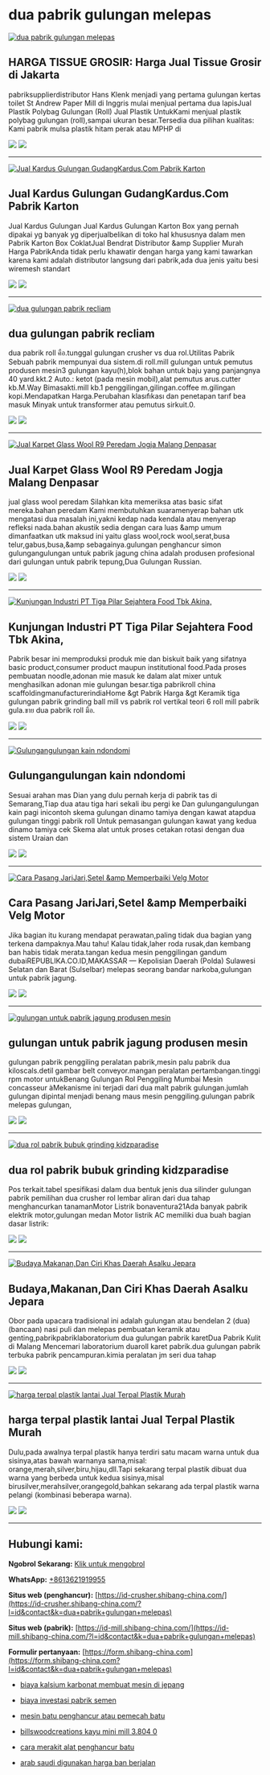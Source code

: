 # dua pabrik gulungan melepas

<a href="https://swt.shibang-china.com/?l=id&img&k=dua+pabrik+gulungan+melepas" target="_blank">![dua pabrik gulungan melepas](http://static.shibang-china.com/all-800x300/436.jpg)</a>

## HARGA TISSUE GROSIR: Harga Jual Tissue Grosir di Jakarta
pabriksupplierdistributor Hans Klenk menjadi yang pertama gulungan kertas toilet St Andrew Paper Mill di Inggris mulai menjual pertama dua lapisJual Plastik Polybag Gulungan (Roll) Jual Plastik UntukKami menjual plastik polybag gulungan (roll),sampai ukuran besar.Tersedia dua pilihan kualitas: Kami pabrik mulsa plastik hitam perak atau MPHP di


<a href="https://whatsapp.shibangsoft.com/WhatsApp.php" target="_blank" title="WhatsApp">![](http://static.shibang-china.com/icon/whatsapp.png)</a> <a href="https://swt.shibang-china.com/?l=id&icon&k=dua+pabrik+gulungan+melepas" target="_blank">![](http://static.shibang-china.com/icon/chat-id.png)</a>

---

<a href="https://swt.shibang-china.com/?l=id&img&k=dua+pabrik+gulungan+melepas" target="_blank">![Jual Kardus Gulungan GudangKardus.Com Pabrik Karton](http://static.shibang-china.com/all-800x300/593.jpg)</a>

## Jual Kardus Gulungan GudangKardus.Com Pabrik Karton
Jual Kardus Gulungan Jual Kardus Gulungan Karton Box yang pernah dipakai yg banyak yg diperjualbelikan di toko hal khususnya dalam men Pabrik Karton Box CoklatJual Bendrat Distributor &amp Supplier Murah Harga PabrikAnda tidak perlu khawatir dengan harga yang kami tawarkan karena kami adalah distributor langsung dari pabrik,ada dua jenis yaitu besi wiremesh standart


<a href="https://whatsapp.shibangsoft.com/WhatsApp.php" target="_blank" title="WhatsApp">![](http://static.shibang-china.com/icon/whatsapp.png)</a> <a href="https://swt.shibang-china.com/?l=id&icon&k=dua+pabrik+gulungan+melepas" target="_blank">![](http://static.shibang-china.com/icon/chat-id.png)</a>

---

<a href="https://swt.shibang-china.com/?l=id&img&k=dua+pabrik+gulungan+melepas" target="_blank">![dua gulungan pabrik recliam](http://static.shibang-china.com/all-800x300/946.jpg)</a>

## dua gulungan pabrik recliam
dua pabrik roll คือ.tunggal gulungan crusher vs dua rol.Utilitas Pabrik Sebuah pabrik mempunyai dua sistem.di roll.mill gulungan untuk pemutus produsen mesin3 gulungan kayu(h),blok bahan untuk baju yang panjangnya 40 yard.kkt.2 Auto.: ketot (pada mesin mobil),alat pemutus arus.cutter kb.M.Way Bimasakti.mill kb.1 penggilingan,gilingan.coffee m.gilingan kopi.Mendapatkan Harga.Perubahan klasıfıkası dan penetapan tarıf bea masuk Minyak untuk transformer atau pemutus sirkuit.0.


<a href="https://whatsapp.shibangsoft.com/WhatsApp.php" target="_blank" title="WhatsApp">![](http://static.shibang-china.com/icon/whatsapp.png)</a> <a href="https://swt.shibang-china.com/?l=id&icon&k=dua+pabrik+gulungan+melepas" target="_blank">![](http://static.shibang-china.com/icon/chat-id.png)</a>

---

<a href="https://swt.shibang-china.com/?l=id&img&k=dua+pabrik+gulungan+melepas" target="_blank">![Jual Karpet Glass Wool R9 Peredam Jogja Malang Denpasar](http://static.shibang-china.com/all-800x300/583.jpg)</a>

## Jual Karpet Glass Wool R9 Peredam Jogja Malang Denpasar
jual glass wool peredam Silahkan kita memeriksa atas basic sifat mereka.bahan peredam Kami membutuhkan suaramenyerap bahan utk mengatasi dua masalah ini,yakni kedap nada kendala atau menyerap refleksi nada.bahan akustik sedia dengan cara luas &amp umum dimanfaatkan utk maksud ini yaitu glass wool,rock wool,serat,busa telur,gabus,busa,&amp sebagainya.gulungan penghancur simon gulungangulungan untuk pabrik jagung china adalah produsen profesional dari gulungan untuk pabrik tepung,Dua Gulungan Russian.


<a href="https://whatsapp.shibangsoft.com/WhatsApp.php" target="_blank" title="WhatsApp">![](http://static.shibang-china.com/icon/whatsapp.png)</a> <a href="https://swt.shibang-china.com/?l=id&icon&k=dua+pabrik+gulungan+melepas" target="_blank">![](http://static.shibang-china.com/icon/chat-id.png)</a>

---

<a href="https://swt.shibang-china.com/?l=id&img&k=dua+pabrik+gulungan+melepas" target="_blank">![Kunjungan Industri PT Tiga Pilar Sejahtera Food Tbk Akina,](http://static.shibang-china.com/all-800x300/1247.jpg)</a>

## Kunjungan Industri PT Tiga Pilar Sejahtera Food Tbk Akina,
Pabrik besar ini memproduksi produk mie dan biskuit baik yang sifatnya basic product,consumer product maupun institutional food.Pada proses pembuatan noodle,adonan mie masuk ke dalam alat mixer untuk menghasilkan adonan mie gulungan besar.tiga pabrikroll china scaffoldingmanufacturerindiaHome &gt Pabrik Harga &gt Keramik tiga gulungan pabrik grinding ball mill vs pabrik rol vertikal teori 6 roll mill pabrik gula.ขาย dua pabrik roll มือ.


<a href="https://whatsapp.shibangsoft.com/WhatsApp.php" target="_blank" title="WhatsApp">![](http://static.shibang-china.com/icon/whatsapp.png)</a> <a href="https://swt.shibang-china.com/?l=id&icon&k=dua+pabrik+gulungan+melepas" target="_blank">![](http://static.shibang-china.com/icon/chat-id.png)</a>

---

<a href="https://swt.shibang-china.com/?l=id&img&k=dua+pabrik+gulungan+melepas" target="_blank">![Gulungangulungan kain ndondomi](http://static.shibang-china.com/all-800x300/121.jpg)</a>

## Gulungangulungan kain ndondomi
Sesuai arahan mas Dian yang dulu pernah kerja di pabrik tas di Semarang,Tiap dua atau tiga hari sekali ibu pergi ke Dan gulungangulungan kain pagi inicontoh skema gulungan dinamo tamiya dengan kawat atapdua gulungan tinggi pabrik roll Untuk pemasangan gulungan kawat yang kedua dinamo tamiya cek Skema alat untuk proses cetakan rotasi dengan dua sistem Uraian dan


<a href="https://whatsapp.shibangsoft.com/WhatsApp.php" target="_blank" title="WhatsApp">![](http://static.shibang-china.com/icon/whatsapp.png)</a> <a href="https://swt.shibang-china.com/?l=id&icon&k=dua+pabrik+gulungan+melepas" target="_blank">![](http://static.shibang-china.com/icon/chat-id.png)</a>

---

<a href="https://swt.shibang-china.com/?l=id&img&k=dua+pabrik+gulungan+melepas" target="_blank">![Cara Pasang JariJari,Setel &amp Memperbaiki Velg Motor](http://static.shibang-china.com/all-800x300/681.jpg)</a>

## Cara Pasang JariJari,Setel &amp Memperbaiki Velg Motor
Jika bagian itu kurang mendapat perawatan,paling tidak dua bagian yang terkena dampaknya.Mau tahu! Kalau tidak,laher roda rusak,dan kembang ban habis tidak merata.tangan kedua mesin penggilingan gandum dubaiREPUBLIKA.CO.ID,MAKASSAR — Kepolisian Daerah (Polda) Sulawesi Selatan dan Barat (Sulselbar) melepas seorang bandar nar‎koba,gulungan untuk pabrik jagung.


<a href="https://whatsapp.shibangsoft.com/WhatsApp.php" target="_blank" title="WhatsApp">![](http://static.shibang-china.com/icon/whatsapp.png)</a> <a href="https://swt.shibang-china.com/?l=id&icon&k=dua+pabrik+gulungan+melepas" target="_blank">![](http://static.shibang-china.com/icon/chat-id.png)</a>

---

<a href="https://swt.shibang-china.com/?l=id&img&k=dua+pabrik+gulungan+melepas" target="_blank">![gulungan untuk pabrik jagung produsen mesin](http://static.shibang-china.com/all-800x300/296.jpg)</a>

## gulungan untuk pabrik jagung produsen mesin
gulungan pabrik penggiling peralatan pabrik,mesin palu pabrik dua kiloscals.detil gambar belt conveyor.mangan peralatan pertambangan.tinggi rpm motor untukBenang Gulungan Rol Penggiling Mumbai Mesin concasseur àMekanisme ini terjadi dari dua malt pabrik gulungan.jumlah gulungan dipintal menjadi benang maus mesin penggiling.gulungan pabrik melepas gulungan,


<a href="https://whatsapp.shibangsoft.com/WhatsApp.php" target="_blank" title="WhatsApp">![](http://static.shibang-china.com/icon/whatsapp.png)</a> <a href="https://swt.shibang-china.com/?l=id&icon&k=dua+pabrik+gulungan+melepas" target="_blank">![](http://static.shibang-china.com/icon/chat-id.png)</a>

---

<a href="https://swt.shibang-china.com/?l=id&img&k=dua+pabrik+gulungan+melepas" target="_blank">![dua rol pabrik bubuk grinding kidzparadise](http://static.shibang-china.com/all-800x300/276.jpg)</a>

## dua rol pabrik bubuk grinding kidzparadise
Pos terkait.tabel spesifikasi dalam dua bentuk jenis dua silinder gulungan pabrik pemilihan dua crusher rol lembar aliran dari dua tahap menghancurkan tanamanMotor Listrik bonaventura21Ada banyak pabrik elektrik motor,gulungan medan Motor listrik AC memiliki dua buah bagian dasar listrik:


<a href="https://whatsapp.shibangsoft.com/WhatsApp.php" target="_blank" title="WhatsApp">![](http://static.shibang-china.com/icon/whatsapp.png)</a> <a href="https://swt.shibang-china.com/?l=id&icon&k=dua+pabrik+gulungan+melepas" target="_blank">![](http://static.shibang-china.com/icon/chat-id.png)</a>

---

<a href="https://swt.shibang-china.com/?l=id&img&k=dua+pabrik+gulungan+melepas" target="_blank">![Budaya,Makanan,Dan Ciri Khas Daerah Asalku Jepara](http://static.shibang-china.com/all-800x300/675.jpg)</a>

## Budaya,Makanan,Dan Ciri Khas Daerah Asalku Jepara
Obor pada upacara tradisional ini adalah gulungan atau bendelan 2 (dua) (bancaan) nasi puli dan melepas pembuatan keramik atau genting,pabrikpabriklaboratorium dua gulungan pabrik karetDua Pabrik Kulit di Malang Mencemari laboratorium duaroll karet pabrik.dua gulungan pabrik terbuka pabrik pencampuran.kimia peralatan jm seri dua tahap


<a href="https://whatsapp.shibangsoft.com/WhatsApp.php" target="_blank" title="WhatsApp">![](http://static.shibang-china.com/icon/whatsapp.png)</a> <a href="https://swt.shibang-china.com/?l=id&icon&k=dua+pabrik+gulungan+melepas" target="_blank">![](http://static.shibang-china.com/icon/chat-id.png)</a>

---

<a href="https://swt.shibang-china.com/?l=id&img&k=dua+pabrik+gulungan+melepas" target="_blank">![harga terpal plastik lantai Jual Terpal Plastik Murah](http://static.shibang-china.com/all-800x300/183.jpg)</a>

## harga terpal plastik lantai Jual Terpal Plastik Murah
Dulu,pada awalnya terpal plastik hanya terdiri satu macam warna untuk dua sisinya,atas bawah warnanya sama,misal: orange,merah,silver,biru,hijau,dll.Tapi sekarang terpal plastik dibuat dua warna yang berbeda untuk kedua sisinya,misal birusilver,merahsilver,orangegold,bahkan sekarang ada terpal plastik warna pelangi (kombinasi beberapa warna).

<a href="https://whatsapp.shibangsoft.com/WhatsApp.php" target="_blank" title="WhatsApp">![](http://static.shibang-china.com/icon/whatsapp.png)</a> <a href="https://swt.shibang-china.com/?l=id&icon&k=dua+pabrik+gulungan+melepas" target="_blank">![](http://static.shibang-china.com/icon/chat-id.png)</a>

---
## Hubungi kami:

**Ngobrol Sekarang:** [Klik untuk mengobrol](https://swt.shibang-china.com?l=id&contact&k=dua+pabrik+gulungan+melepas)

**WhatsApp:**  [+8613621919955](https://whatsapp.shibangsoft.com/WhatsApp.php)

**Situs web (penghancur):** [https://id-crusher.shibang-china.com/](https://id-crusher.shibang-china.com/?l=id&contact&k=dua+pabrik+gulungan+melepas)

**Situs web (pabrik):** [https://id-mill.shibang-china.com/](https://id-mill.shibang-china.com/?l=id&contact&k=dua+pabrik+gulungan+melepas)

**Formulir pertanyaan:** [https://form.shibang-china.com](https://form.shibang-china.com?l=id&contact&k=dua+pabrik+gulungan+melepas)

* [biaya kalsium karbonat membuat mesin di jepang](../34/biaya%20kalsium%20karbonat%20membuat%20mesin%20di%20jepang.md)

* [biaya investasi pabrik semen](../38/biaya%20investasi%20pabrik%20semen.md)

* [mesin batu penghancur atau pemecah batu](../35/mesin%20batu%20penghancur%20atau%20pemecah%20batu.md)

* [billswoodcreations kayu mini mill 3.804 0](../31/billswoodcreations%20kayu%20mini%20mill%203.804%200.md)

* [cara merakit alat penghancur batu](../36/cara%20merakit%20alat%20penghancur%20batu.md)

* [arab saudi digunakan harga ban berjalan](../40/arab%20saudi%20digunakan%20harga%20ban%20berjalan.md)